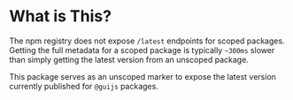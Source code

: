 # What is This?

The npm registry does not expose `/latest` endpoints for scoped packages. Getting the full metadata for a scoped package is typically `~300ms` slower than simply getting the latest version from an unscoped package.

This package serves as an unscoped marker to expose the latest version currently published for `@guijs` packages.
